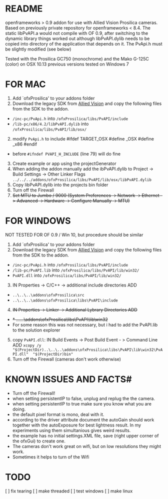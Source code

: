 

# README #

openframeworks > 0.9 addon for use with Allied Vision Prosilica cameras.
Based on previously private repository for openframeworks < 8.4.
The static libPvAPI.a would not compile with OF 0.9, after switching to the dynamic library things worked out although libPvAPI.dylib needs to be copied into directory of the application that depends on it.
The PvApi.h must be slightly modified (see below)

Tested with the Prosilica GC750 (monochrome) and the Mako G-125C (color) on OSX 10.13
previous versions tested on Windows 7


# FOR MAC #

1.	Add `ofxProsilica' to your addons folder
1.	Download the legacy SDK from [Allied Vision](https://www.alliedvision.com/en/support/software-downloads.html "software-downloads") and copy the following files from the SDK to the addon.
*	 `/inc-pc/PvApi.h` into `/ofxProsilica/libs/PvAPI/include`
*	 `/lib-pc/x86/4.2/libPvAPI.dylib` into `/ofxProsilica/libs/PvAPI/lib/osx/`
2. 	modify `PvApi.h` to include
    #ifdef TARGET_OSX
    #define _OSX
    #define _x86
    #endif
*	before `#ifndef PVAPI_H_INCLUDE` (line 79) will do fine
3.	Create example or app using the projectGenerator
4. 	When adding the addon manually add the ibPvAPI.dylib to Project -> Build Settings -> Other Linker Flags
	`../../../addons/ofxProsilica/libs/PvAPI/lib/osx/libPvAPI.dylib`
5. 	Copy libPvAPI.dylib into the projects bin folder
6. 	Turn off the Firewall
7. 	~~Set MTU to Jumbo / 9000 (System Preferences -> Network -> Ethernet -> Advanced -> Hardware -> Configure Manually -> MTU)~~



# FOR WINDOWS #

NOT TESTED FOR OF 0.9 / Win 10, but procedure should be similar

1.	Add `ofxProsilica' to your addons folder
2.	Download the legacy SDK from [Allied Vision](https://www.alliedvision.com/en/support/software-downloads.html "software-downloads") and copy the following files from the SDK to the addon.
*	`/inc-pc/PvApi.h` into `/ofxProsilica/libs/PvAPI/include`
*	`/lib-pc/PvAPI.lib` into `/ofxProsilica/libs/PvAPI/lib/win32/`
*	`PvAPI.dll` into `/ofxProsilica/libs/PvAPI/lib/win32/`
3. 	IN Properties -> C/C++ -> additional include directories ADD
*	`..\..\..\addons\ofxProsilica\src`
*	`..\..\..\addons\ofxProsilica\libs\PvAPI\include`
4.	~~IN Properties -> Linker -> Additional Lybrary Directories ADD~~
*	~~* ..\..\..\addons\ofxProsilica\libs\PvAPI\lib\win32~~
*	For some reason this was not necessary, but i had to add the PvAPI.lib to the solution explorer

5.	copy `PvAPI.dll`: IN Build Events -> Post Build Event - > Command Line ADD
	`xcopy /y "$(ProjectDir)..\..\..\addons\ofxProsilica\libs\PvAPI\lib\win32\PvAPI.dll"  "$(ProjectDir)bin"`
6.	Turn off the Firewall (cameras don't work otherwise)


# KNOWN ISSUES AND FACTS#

*	Turn off the Firewall!
*	when setting persistentIP to false, unplug and replug the the camera.
*	when setting persistentIP to true make sure you know what you are doing.
*	the default pixel format is mono, deal with it.
*	according to the driver attribute document the autoGain should work together with the autoExposure for best lightness result. In my experiments using them simultanious gives weird results.
*	the example has no initial settings.XML file, save (right upper corner of the ofxGui) to create one.
*	The cameras don't work great on wifi, but on low resolutions they might work.
*	Sometimes it helps to turn of the Wifi


# TODO #

[ ] fix tearing
[ ] make threaded
[ ] test windows
[ ] make linux


